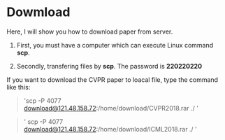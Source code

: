 # Dowmload

Here, I will show you how to download paper from server.

1. First, you must have a computer which can execute Linux command **scp**.

2. Secondly, transfering files by **scp**. The password is **220220220**

If you want to download the CVPR paper to loacal file, type the command like this:

 
> 'scp -P 4077 download@121.48.158.72:/home/download/CVPR2018.rar ./ '


>' scp -P 4077 download@121.48.158.72:/home/download/ICML2018.rar ./ '


